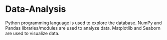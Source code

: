 # Data-Analysis
Python programming language is used to explore the database.
NumPy and Pandas libraries/modules are used to analyze data.
Matplotlib and Seaborn are used to visualize data. 
